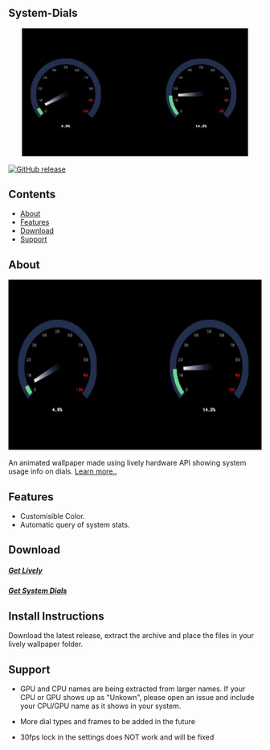 <p align="center">
<h2>System-Dials</h2>
</p>
<p align="center">
  <img alt="Files Logo" src="./lplowirl.jpg" width="450" />
</p>

[![GitHub release](https://img.shields.io/github/v/release/NatromeTex/System-Dials)](https://github.com/NatromeTex/System-Dials/releases)

## Contents
- [About](#about)
- [Features](#features)
- [Download](#download)
- [Support](#support)

## About
<img src="./lively_p.gif" width="600" height="338"/>

An animated wallpaper made using lively hardware API showing system usage info on dials. [Learn more..](https://github.com/rocksdanister/lively/wiki/API)

## Features

* Customisible Color.
* Automatic query of system stats.

## Download
##### [Get Lively](https://github.com/rocksdanister/lively/releases)
##### [Get System Dials](https://github.com/NatromeTex/System-Dials/releases)

## Install Instructions

Download the latest release, extract the archive and place the files in your lively wallpaper folder.

## Support

* GPU and CPU names are being extracted from larger names. If your CPU or GPU shows up as "Unkown", please open an issue and include your CPU/GPU name as it shows in your system.

* More dial types and frames to be added in the future

* 30fps lock in the settings does NOT work and will be fixed

